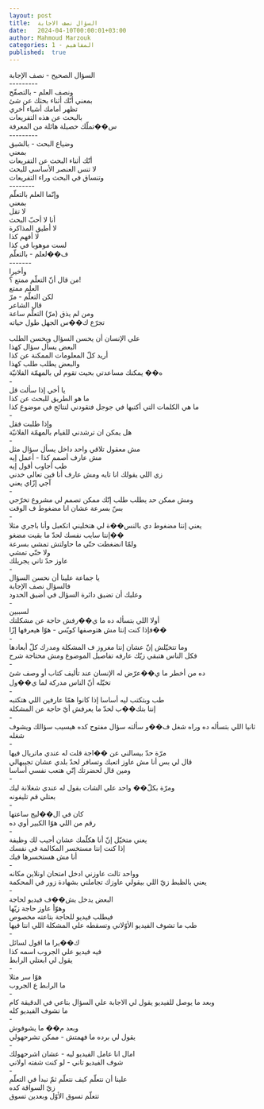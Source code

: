 ```yaml
---
layout: post
title:  السؤال نصف الاجابة
date:   2024-04-10T00:00:01+03:00
author: Mahmoud Marzouk
categories: 1 - المفاهيم
published:  true
---
```

السؤال الصحيح - نصف الإجابة\
\-\-\-\-\-\-\-\--\
ونصف العلم - بالتصفّح\
بمعني أنّك أثناء بحثك عن شئ\
تظهر أمامك أشياء أخري\
بالبحث عن هذه التفريعات\
س��تملّك حصيلة هائلة من المعرفة\
\-\-\-\-\-\-\-\--\
وضياع البحث - بالشبق\
بمعني\
أنّك أثناء البحث عن التفريعات\
لا تنس العنصر الأساسي للبحث\
وتنساق في البحث وراء التفريعات\
\-\-\-\-\-\-\--\
وإنّما العلم بالتعلّم\
بمعني\
لا تقل\
أنا لا أحبّ البحث\
لا أطيق المذاكرة\
لا أفهم كذا\
لست موهوبا في كذا\
ف��لعلم - بالتعلّم\
\-\-\-\-\-\--\
وأخيرا\
من قال أنّ التعلّم ممتع ؟!\
العلم ممتع\
لكن التعلّم - مرّ\
قال الشاعر\
ومن لم يذق (مرّ) التعلّم ساعة\
تجرّع ك��س الجهل طول حياته

علي الإنسان أن يحسن السؤال ويحسن الطلب\
البعض يسأل سؤال كهذا\
أريد كلّ المعلومات الممكنة عن كذا\
والبعض يطلب طلب كهذا\
ه�� يمكنك مساعدتي بحيث تقوم لي بالمهمّة الفلانيّة\
-\
يا أخي إذا سألت قل\
ما هو الطريق للبحث عن كذا\
ما هي الكلمات التي أكتبها في جوجل فتقودني لنتائج في موضوع
كذا\
-\
وإذا طلبت فقل\
هل يمكن ان ترشدني للقيام بالمهمّة الفلانيّة\
-\
مش معقول تلاقي واحد داخل يسأل سؤال مثل\
مش عارف أصمم كذا - أعمل إيه\
طب أجاوب أقول إيه\
زي اللي يقولك انا تايه ومش عارف أنا فين تعالي خدني\
آجي إزّاي يعني\
-\
ومش ممكن حد يطلب طلب إنّك ممكن تصمم لي مشروع تخرّجي\
بسّ بسرعة عشان انا مضغوط ف الوقت\
-\
يعني إنتا مضغوط دي بالنس��ة لي هتخليني اتكعبل وأنا باجري
مثلا\
إنتا سايب نفسك لحدّ ما بقيت مضغو��\
ولمّا انضغطت حتّي ما حاولتش تمشي بسرعة\
ولا حتّي تمشي\
عاوز حدّ تاني يجريلك\
-\
يا جماعة علينا أن نحسن السؤال\
فالسؤال نصف الإجابة\
وعليك أن تضيق دائرة السؤال في أضيق الحدود\
-\
لسببين\
أولا اللي بتسأله ده ما ي��رفش حاجة عن مشكلتك\
فإذا كنت إنتا مش هتوصفها كويّس - هوّا هيعرفها إزّا��\
-\
وما تتخيّلش إنّ عشان إنتا مغروز ف المشكلة ومدرك كلّ أبعادها\
فكل الناس هتبقي زيّك عارفه تفاصيل الموضوع ومش محتاجة شرح\
-\
ده من أخطر ما ي��عرّض له الإنسان عند تأليف كتاب أو وصف شئ\
تخيّله أنّ الناس مدركة لما ي��ول\
-\
طب وبتكتب ليه أساسا إذا كانوا همّا عارفين اللي هتكتبه\
إنتا بتك��ب لحدّ ما يعرفش أيّ حاجة عن المشكلة\
-\
ثانيا اللي بتسأله ده وراه شغل ف��و سألته سؤال مفتوح كده هيسيب سؤالك
ويشوف شغله\
-\
مرّة حدّ بيسالني عن ��اجة قلت له عندي ماتريال فيها\
قال لي بس أنا مش عاوز اتعبك وتسافر لحدّ بلدي عشان تجيبهالي\
ومين قال لحضرتك إنّي هتعب نفسي أساسا\
-\
ومرّة بكلّ�� واحد علي الشات بقول له عندي شغلانة ليك\
بعتلي قم تليفونه\
-\
كان في ال��ليج ساعتها\
رقم من اللي هوّا الكبير أوي ده\
-\
يعني متخيّل إنّ أنا هكلّمك عشان أجيب لك وظيفة\
إذا كنت إنتا مستخسر المكالمة في نفسك\
أنا مش هستخسرها فيك\
-\
وواحد تالت عاوزني ادخل امتحان اونلاين مكانه\
يعني بالظبط زيّ اللي بيقولي عاوزك تجاملني بشهادة زور في
المحكمة\
-\
البعض يدخل يش��ف فيديو لحاجة\
وهوّأ عاوز حاجة زيّها\
فيطلب فيديو للحاجة بتاعته مخصوص\
طب ما تشوف الفيديو الأوّلاني وتسقطه علي المشكلة اللي انتا
فيها\
-\
ك��يرا ما اقول لسائل\
فيه فيديو علي الجروب اسمه كذا\
يقول لي ابعتلي الرابط\
-\
هوّا سر مثلا\
ما الرابط ع الجروب\
-\
وبعد ما يوصل للفيديو يقول لي الاجابة علي السؤال بتاعي في الدقيقة
كام\
ما تشوف الفيديو كله\
-\
وبعد م�� ما يشوفوش\
يقول لي برده ما فهمتش - ممكن تشرحهولي\
-\
امال انا عامل الفيديو ليه - عشان اشرحهولك\
شوف الفيديو تاني - لو كنت شفته اولاني\
-\
علينا أن نتعلّم كيف نتعلّم ثمّ نبدأ في التعلّم\
زيّ السواقة كده\
تتعلّم تسوق الأوّل وبعدين تسوق
